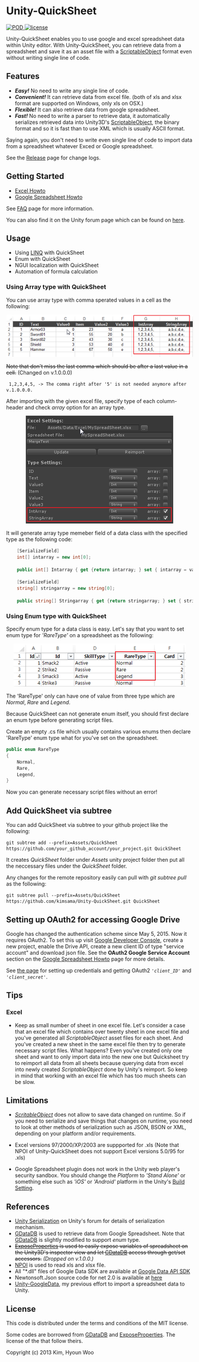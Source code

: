 Unity-QuickSheet
====================

<p align="left">
    <a href="https://github.com/kimsama/Unity-QuickSheet/releases">
        <img src="https://img.shields.io/badge/pod-v.1.0.0-green.svg"
             alt="POD">
    </a>
    <a href="https://opensource.org/licenses/MIT">
        <img src="https://img.shields.io/badge/license-MIT-orange.svg"
             alt="license">
    </a>
</p>

Unity-QuickSheet enables you to use google and excel spreadsheet data within Unity editor. With Unity-QuickSheet, you can retrieve data from a spreadsheet and save it as an asset file with a [ScriptableObject](http://docs.unity3d.com/ScriptReference/ScriptableObject.html) format even without writing single line of code.


Features
--------
* **_Easy!_** No need to write any single line of code.
* **_Convenient!_** It can retrieve data from excel file. (both of xls and xlsx format are supported on Windows, only xls on OSX.)
* **_Flexible!_** It can also retrieve data from google spreadsheet.
* **_Fast!_** No need to write a parser to retrieve data, it automatically serializes retrieved data into Unity3D's [ScriptableObject](http://docs.unity3d.com/ScriptReference/ScriptableObject.html), the binary format and so it is fast than to use XML which is usually ASCII format.

Saying again, you don't need to write even single line of code to import data from a spreadsheet whatever Exced or Google spreadsheet.

See the [Release](https://github.com/kimsama/Unity-QuickSheet/releases) page for change logs.

Getting Started
---------------

* [Excel Howto](http://kimsama.github.io/excel-howto/) 
* [Google Spreadsheet Howto](http://kimsama.github.io/googlehowto/) 

See [FAQ](https://github.com/kimsama/Unity-QuickSheet/wiki/FAQ) page for more information.

You can also find it on the Unity forum page which can be found on [here](http://forum.unity3d.com/threads/released-unity-quicksheet.289146/).

Usage
-----

* Using [LINQ](https://code.msdn.microsoft.com/101-LINQ-Samples-3fb9811b) with QuickSheet
* Enum with QuickSheet
* NGUI localization with QuickSheet
* Automation of formula calculation

### Using Array type with QuickSheet

You can use array type with comma sperated values in a cell as the following:

<p align="center">
  <img src="./images/array_cell.png" >
</p>

~~Note that don't miss the last comma which should be after a last value in a cell.~~ (Changed on v.1.0.0.0)

```		
 1,2,3,4,5, -> The comma right after '5' is not needed anymore after v.1.0.0.0.
```

After importing with the given excel file, specify type of each column-header and check *array* option for an array type.

<p align="center">
  <img src="./images/arraytype_setting.png" >
</p>

It will generate array type memeber field of a data class with the specified type as the following code:

```csharp
	[SerializeField]
	int[] intarray = new int[0];
	
	public int[] Intarray { get {return intarray; } set { intarray = value;} }
	
	[SerializeField]
	string[] stringarray = new string[0];
	
	public string[] Stringarray { get {return stringarray; } set { stringarray = value;} }
```

### Using Enum type with QuickSheet

Specify enum type for a data class is easy. Let's say that you want to set enum type for *'RareType'* on a spreadsheet as the following:


<p align="center">
  <img src="./images/enum_type.png" >
</p>

The 'RareType' only can have one of value from three type which are *Normal*, *Rare* and *Legend*. 

Because QuickSheet can not generate enum itself, you should first declare an enum type before generating script files.

Create an empty .cs file which usually contains various enums then declare 'RareType' enum type what for you've set on the spreadsheet.


```csharp
public enum RareType
{
	Normal,
	Rare,
	Legend,
}
```

Now you can generate necessary script files without an error!



Add QuickSheet via subtree
-----------------------------

You can add QuickSheet via subtree to your github project like the following:

```
git subtree add --prefix=Assets/QuickSheet https://github.com/your_github_account/your_project.git QuickSheet 
```

It creates *QuickSheet* folder under *Assets* unity project folder then put all the neccessary files under the *QuickSheet* folder.

Any changes for the remote repository easily can pull with *git subtree pull* as the following:

```
git subtree pull --prefix=Assets/QuickSheet https://github.com/kimsama/Unity-QuickSheet.git QuickSheet 
```

Setting up OAuth2 for accessing Google Drive
---------------------------------------------
Google has changed the authentication scheme since May 5, 2015. Now it requires OAuth2. 
To set this up visit [Google Developer Console](http://console.developers.google.com), create a new project, enable the Drive API, create a new client ID of type "service account" and download json file. See the **OAuth2 Google Service Account** section on the [Google Spreadsheet Howto](http://kimsama.github.io/googlehowto/) page for more details. 

See [the page](./Doc/Google/OAuth2/oauth2-setting.md) for setting up credentials and getting OAuth2 *`'client_ID'`* and *`'client_secret'`*.

Tips
----

### Excel

* Keep as small number of sheet in one excel file. Let's consider a case that an excel file which contains over twenty sheet in one excel file and you've generated all *ScriptableObject* asset files for each sheet. And you've created a new sheet in the same excel file then try to generate necessary script files. What happens? Even you've created only one sheet and want to only import data into the new one but Quicksheet try to reimport all data from all sheets because querying data from excel into newly created *ScriptableObject* done by Unity's reimport. So keep in mind that working with an excel file which has too much sheets can be slow.


Limitations
-----------

* *[ScritableObject](http://docs.unity3d.com/ScriptReference/ScriptableObject.html)* does not allow to save data changed on runtime. So if you need to serialize and save things that changes on runtime, you need to look at other methods of serialization such as JSON, BSON or XML, depending on your platform and/or requirements.

* Excel versions 97/2000/XP/2003 are suppported for .xls (Note that NPOI of Unity-QuickSheet does not support Excel versions 5.0/95 for .xls)

* Google Spreadsheet plugin does not work in the Unity web player's security sandbox. You should change the *Platform* to *'Stand Alone'* or something else such as *'iOS'* or *'Android'* platform in the Unity's [Build Setting](http://docs.unity3d.com/Manual/PublishingBuilds.html).


References
----------
* [Unity Serialization](http://forum.unity3d.com/threads/155352-Serialization-Best-Practices-Megapost) on Unity's forum for details of serialization mechanism.
* [GDataDB](https://github.com/mausch/GDataDB) is used to retrieve data from Google Spreadsheet. Note that [GDataDB](https://github.com/mausch/GDataDB) is slightly modified to support *enum* type.
* ~~[ExposeProperties](http://wiki.unity3d.com/index.php/Expose_properties_in_inspector) is used to easily expose variables of spreadsheet on the Unity3D's inspector view and let [GDataDB](https://github.com/mausch/GDataDB) access through get/set accessors.~~ *(Dropped on v.1.0.0.)*
* [NPOI](https://npoi.codeplex.com/) is used to read xls and xlsx file.
* All "*.dll" files of Google Data SDK are available at [Google Data API SDK](https://code.google.com/p/google-gdata/downloads/detail?name=libgoogle-data-mono-2.1.0.0.tar.gz&can=2&q=)
* Newtonsoft.Json source code for net 2.0 is available at [here](https://github.com/JamesNK/Newtonsoft.Json)
* [Unity-GoogleData](https://github.com/kimsama/Unity-GoogleData), my previous effort to import a spreadsheet data to Unity.

License
-------

This code is distributed under the terms and conditions of the MIT license.

Some codes are borrowed from [GDataDB](https://github.com/mausch/GDataDB) and [ExposeProperties](http://wiki.unity3d.com/index.php/Expose_properties_in_inspector). The license of the that follow theirs.

Copyright (c) 2013 Kim, Hyoun Woo
